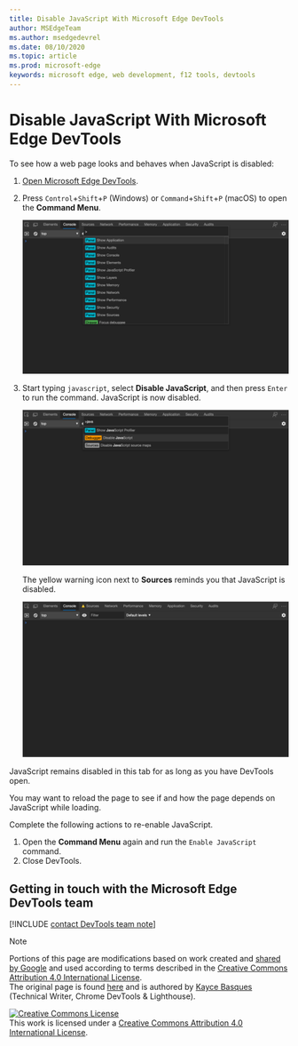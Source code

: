```yaml
---
title: Disable JavaScript With Microsoft Edge DevTools
author: MSEdgeTeam
ms.author: msedgedevrel
ms.date: 08/10/2020
ms.topic: article
ms.prod: microsoft-edge
keywords: microsoft edge, web development, f12 tools, devtools
---
```

<!-- Copyright Kayce Basques 

   Licensed under the Apache License, Version 2.0 (the "License");
   you may not use this file except in compliance with the License.
   You may obtain a copy of the License at

       https://www.apache.org/licenses/LICENSE-2.0

   Unless required by applicable law or agreed to in writing, software
   distributed under the License is distributed on an "AS IS" BASIS,
   WITHOUT WARRANTIES OR CONDITIONS OF ANY KIND, either express or implied.
   See the License for the specific language governing permissions and
   limitations under the License.  -->





# Disable JavaScript With Microsoft Edge DevTools   



To see how a web page looks and behaves when JavaScript is disabled:  

1.  [Open Microsoft Edge DevTools][DevToolsOpen].  
1.  Press `Control`+`Shift`+`P` \(Windows\) or `Command`+`Shift`+`P` \(macOS\) to open the **Command Menu**.  
    
    ![The Command Menu](../media/javascript-console-command.msft.png)  
    
1.  Start typing `javascript`, select **Disable JavaScript**, and then press `Enter` to run the command.  JavaScript is now disabled.  
    
    ![Selecting Disable JavaScript in the Command Menu](../media/javascript-console-command-javascript.msft.png)  
    
    The yellow warning icon next to **Sources** reminds you that JavaScript is disabled.  
    
    ![The warning icon next to Sources](../media/javascript-console-javascript-disabled-warning.msft.png)  

JavaScript remains disabled in this tab for as long as you have DevTools open.  

You may want to reload the page to see if and how the page depends on JavaScript while loading.  

Complete the following actions to re-enable JavaScript.  

1.  Open the **Command Menu** again and run the `Enable JavaScript` command.  
1.  Close DevTools.  

## Getting in touch with the Microsoft Edge DevTools team

[!INCLUDE [contact DevTools team note](../includes/contact-devtools-team-note.md)]  
<!-- links -->  

[DevToolsOpen]: ../open.md "Open Microsoft Edge DevTools | Microsoft Docs"  

> [!NOTE]
> Portions of this page are modifications based on work created and [shared by Google][GoogleSitePolicies] and used according to terms described in the [Creative Commons Attribution 4.0 International License][CCA4IL].  
> The original page is found [here](https://developers.google.com/web/tools/chrome-devtools/javascript/disable) and is authored by [Kayce Basques][KayceBasques] \(Technical Writer, Chrome DevTools \& Lighthouse\).  

[![Creative Commons License][CCby4Image]][CCA4IL]  
This work is licensed under a [Creative Commons Attribution 4.0 International License][CCA4IL].  

[CCA4IL]: https://creativecommons.org/licenses/by/4.0  
[CCby4Image]: https://i.creativecommons.org/l/by/4.0/88x31.png  
[GoogleSitePolicies]: https://developers.google.com/terms/site-policies  
[KayceBasques]: https://developers.google.com/web/resources/contributors/kaycebasques  
